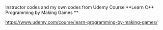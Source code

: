 Instructor codes and my own codes from Udemy Course **Learn C++ Programming by Making Games
**

https://www.udemy.com/course/learn-programming-by-making-games/
